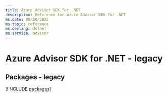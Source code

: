 ```yaml
---
title: Azure Advisor SDK for .NET
description: Reference for Azure Advisor SDK for .NET
ms.date: 08/20/2025
ms.topic: reference
ms.devlang: dotnet
ms.service: advisor
---
```

# Azure Advisor SDK for .NET - legacy
## Packages - legacy
[!INCLUDE [packages](advisor-index.md)]